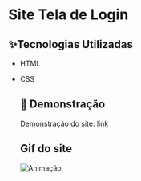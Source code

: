 # Site Tela de Login

## ✨Tecnologias Utilizadas
* HTML
* CSS

  ## 🚀 Demonstração
  Demonstração do site: [link](https://josealbertodeev.github.io/tela-de-login/)

  ## Gif do site
  ![Animação](https://github.com/user-attachments/assets/30b6e4ee-188b-4518-89e8-70994f51fe70)

